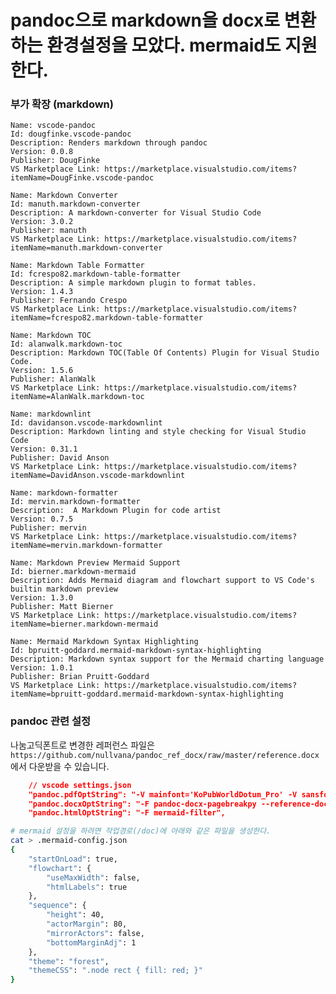# pandoc으로 markdown을 docx로 변환하는 환경설정을 모았다. mermaid도 지원한다.

### 부가 확장 (markdown)

    Name: vscode-pandoc
    Id: dougfinke.vscode-pandoc
    Description: Renders markdown through pandoc
    Version: 0.0.8
    Publisher: DougFinke
    VS Marketplace Link: https://marketplace.visualstudio.com/items?itemName=DougFinke.vscode-pandoc

    Name: Markdown Converter
    Id: manuth.markdown-converter
    Description: A markdown-converter for Visual Studio Code
    Version: 3.0.2
    Publisher: manuth
    VS Marketplace Link: https://marketplace.visualstudio.com/items?itemName=manuth.markdown-converter

    Name: Markdown Table Formatter
    Id: fcrespo82.markdown-table-formatter
    Description: A simple markdown plugin to format tables.
    Version: 1.4.3
    Publisher: Fernando Crespo
    VS Marketplace Link: https://marketplace.visualstudio.com/items?itemName=fcrespo82.markdown-table-formatter

    Name: Markdown TOC
    Id: alanwalk.markdown-toc
    Description: Markdown TOC(Table Of Contents) Plugin for Visual Studio Code.
    Version: 1.5.6
    Publisher: AlanWalk
    VS Marketplace Link: https://marketplace.visualstudio.com/items?itemName=AlanWalk.markdown-toc

    Name: markdownlint
    Id: davidanson.vscode-markdownlint
    Description: Markdown linting and style checking for Visual Studio Code
    Version: 0.31.1
    Publisher: David Anson
    VS Marketplace Link: https://marketplace.visualstudio.com/items?itemName=DavidAnson.vscode-markdownlint

    Name: markdown-formatter
    Id: mervin.markdown-formatter
    Description:  A Markdown Plugin for code artist
    Version: 0.7.5
    Publisher: mervin
    VS Marketplace Link: https://marketplace.visualstudio.com/items?itemName=mervin.markdown-formatter

    Name: Markdown Preview Mermaid Support
    Id: bierner.markdown-mermaid
    Description: Adds Mermaid diagram and flowchart support to VS Code's builtin markdown preview
    Version: 1.3.0
    Publisher: Matt Bierner
    VS Marketplace Link: https://marketplace.visualstudio.com/items?itemName=bierner.markdown-mermaid

    Name: Mermaid Markdown Syntax Highlighting
    Id: bpruitt-goddard.mermaid-markdown-syntax-highlighting
    Description: Markdown syntax support for the Mermaid charting language
    Version: 1.0.1
    Publisher: Brian Pruitt-Goddard
    VS Marketplace Link: https://marketplace.visualstudio.com/items?itemName=bpruitt-goddard.mermaid-markdown-syntax-highlighting


### pandoc 관련 설정

나눔고딕폰트로 변경한 레퍼런스 파일은 ```https://github.com/nullvana/pandoc_ref_docx/raw/master/reference.docx```에서 다운받을 수 있습니다.

```json
    // vscode settings.json
    "pandoc.pdfOptString": "-V mainfont='KoPubWorldDotum_Pro' -V sansfont='KoPubWorldBatang_Pro' -V monofont='D2Coding' -V papersize=a4 -V fontsize=11pt -F mermaid-filter --pdf-engine=xelatex --toc",
    "pandoc.docxOptString": "-F pandoc-docx-pagebreakpy --reference-doc ~/.pandoc/reference.docx ",
    "pandoc.htmlOptString": "-F mermaid-filter",
```

```sh
# mermaid 설정을 하려면 작업경로(/doc)에 아래와 같은 파일을 생성한다.
cat > .mermaid-config.json
{
    "startOnLoad": true,
    "flowchart": {
        "useMaxWidth": false,
        "htmlLabels": true
    },
    "sequence": {
        "height": 40,
        "actorMargin": 80,
        "mirrorActors": false,
        "bottomMarginAdj": 1
    },
    "theme": "forest",
    "themeCSS": ".node rect { fill: red; }"
}
```
